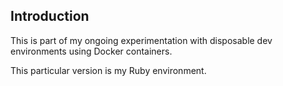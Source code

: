 ## Introduction

This is part of my ongoing experimentation with disposable dev environments using Docker containers.

This particular version is my Ruby environment.
